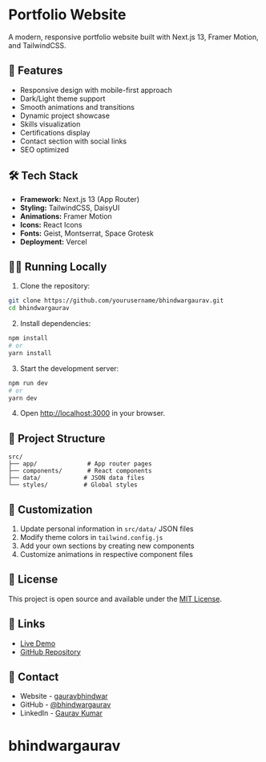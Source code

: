 # Portfolio Website

A modern, responsive portfolio website built with Next.js 13, Framer Motion, and TailwindCSS.

## 🚀 Features

- Responsive design with mobile-first approach
- Dark/Light theme support
- Smooth animations and transitions
- Dynamic project showcase
- Skills visualization
- Certifications display
- Contact section with social links
- SEO optimized

## 🛠️ Tech Stack

- **Framework:** Next.js 13 (App Router)
- **Styling:** TailwindCSS, DaisyUI
- **Animations:** Framer Motion
- **Icons:** React Icons
- **Fonts:** Geist, Montserrat, Space Grotesk
- **Deployment:** Vercel

## 🏃‍♂️ Running Locally

1. Clone the repository:
```bash
git clone https://github.com/yourusername/bhindwargaurav.git
cd bhindwargaurav
```

2. Install dependencies:
```bash
npm install
# or
yarn install
```

3. Start the development server:
```bash
npm run dev
# or
yarn dev
```

4. Open [http://localhost:3000](http://localhost:3000) in your browser.

## 📁 Project Structure

```
src/
├── app/              # App router pages
├── components/       # React components
├── data/            # JSON data files
└── styles/          # Global styles
```

## 🎨 Customization

1. Update personal information in `src/data/` JSON files
2. Modify theme colors in `tailwind.config.js`
3. Add your own sections by creating new components
4. Customize animations in respective component files

## 📝 License

This project is open source and available under the [MIT License](LICENSE).

## 🔗 Links

- [Live Demo](https://your-portfolio-url.com)
- [GitHub Repository](https://github.com/yourusername/bhindwargaurav)

## 👋 Contact

- Website - [gauravbhindwar]([https://your-website.com](https://gauravbhindwar.vercel.app/))
- GitHub - [@bhindwargaurav]([https://github.com/yourusername](https://github.com/gauravbhindwar))
- LinkedIn - [Gaurav Kumar](https://www.linkedin.com/in/gaurav-kumar-11615220a/)
# bhindwargaurav
